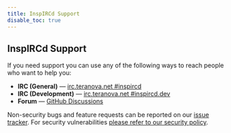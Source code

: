 ```yaml
---
title: InspIRCd Support
disable_toc: true
---
```


## InspIRCd Support

If you need support you can use any of the following ways to reach people who want to help you:

- **IRC (General)** &mdash; [irc.teranova.net #inspircd](ircs://irc.teranova.net/inspircd)
- **IRC (Development)** &mdash; [irc.teranova.net #inspircd.dev](ircs://irc.teranova.net/inspircd.dev)
- **Forum** &mdash; [GitHub Discussions](https://github.com/orgs/inspircd/discussions)

Non-security bugs and feature requests can be reported on our [issue tracker](https://github.com/inspircd/inspircd/issues). For security vulnerabilities [please refer to our security policy](https://github.com/inspircd/inspircd/security/policy).
